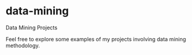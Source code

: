 # data-mining
Data Mining Projects


Feel free to explore some examples of my projects involving data mining methodology.

